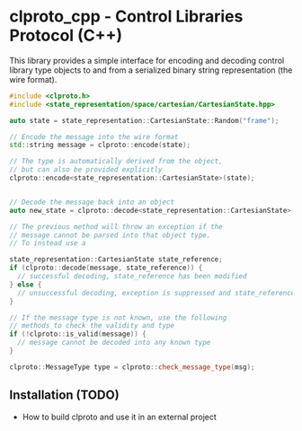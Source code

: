 # clproto_cpp - Control Libraries Protocol (C++)

This library provides a simple interface for encoding and decoding
control library type objects to and from a serialized binary string
representation (the wire format).

```c++
#include <clproto.h>
#include <state_representation/space/cartesian/CartesianState.hpp>

auto state = state_representation::CartesianState::Random("frame");

// Encode the message into the wire format
std::string message = clproto::encode(state);

// The type is automatically derived from the object,
// but can also be provided explicitly
clproto::encode<state_representation::CartesianState>(state);


// Decode the message back into an object
auto new_state = clproto::decode<state_representation::CartesianState>(message);

// The previous method will throw an exception if the
// message cannot be parsed into that object type.
// To instead use a 

state_representation::CartesianState state_reference;
if (clproto::decode(message, state_reference)) {
  // successful decoding, state_reference has been modified
} else {
  // unsuccessful decoding, exception is suppressed and state_reference is unmodified
}

// If the message type is not known, use the following
// methods to check the validity and type
if (!clproto::is_valid(message)) {
  // message cannot be decoded into any known type
}

clproto::MessageType type = clproto::check_message_type(msg);

```

## Installation (TODO)

- How to build clproto and use it in an external project